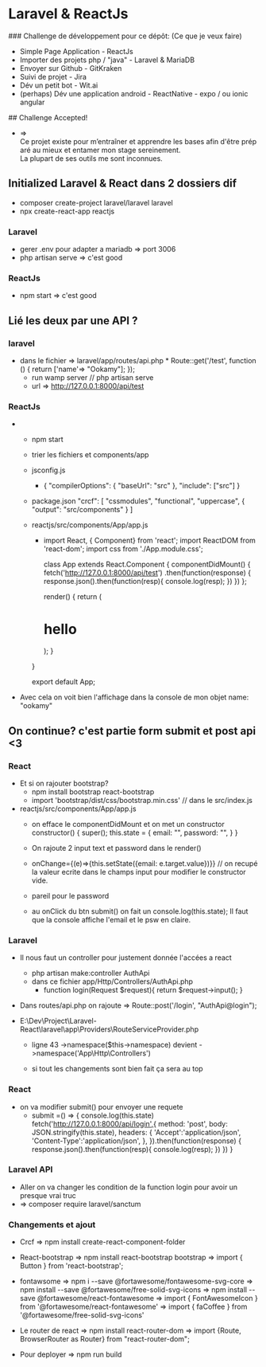 # Laravel & ReactJs

### Challenge de développement pour ce dépôt: (Ce que je veux faire)
-   Simple Page Application - ReactJs
-   Importer des projets php / "java" - Laravel & MariaDB
-   Envoyer sur Github - GitKraken
-   Suivi de projet - Jira
-   Dév un petit bot - Wit.ai
-   (perhaps) Dév une application android - ReactNative - expo / ou ionic angular

## Challenge Accepted!
* => Ce projet existe pour m’entraîner et apprendre les bases afin d'être préparé au mieux et entamer mon stage sereinement.
  La plupart de ses outils me sont inconnues.

## Initialized Laravel & React dans 2 dossiers dif

   * composer create-project laravel/laravel laravel
   * npx create-react-app reactjs

### Laravel

   * gerer .env pour adapter a mariadb => port 3006
   * php artisan serve => c'est good

### ReactJs

* npm start => c'est good

## Lié les deux par une API ?

### laravel

*   dans le fichier => laravel/app/routes/api.php
        * Route::get('/test', function () {
             return ['name'=> "Ookamy"];
        });
    * run wamp server // php artisan serve
    * url =>  http://127.0.0.1:8000/api/test

### ReactJs

*   * npm start
    * trier les fichiers et components/app
    * jsconfig.js
        * {
            "compilerOptions": {
            "baseUrl": "src"
            },
            "include": ["src"]
        }

    * package.json
        "crcf": [
            "cssmodules",
            "functional",
            "uppercase",
            {
            "output": "src/components"
            }
        ]

    * reactjs/src/components/App/app.js
        * import React, { Component} from 'react';
          import ReactDOM from 'react-dom';
          import css from './App.module.css';

          class App extends React.Component {
            componentDidMount()
                {
                    fetch('http://127.0.0.1:8000/api/test')
                    .then(function(response) {
                    response.json().then(function(resp){
                        console.log(resp);
                    })
                    })
                };

             render() {
                return (
                    <div className={css.container}>
                    <h1>hello</h1>
                    </div>
                );
                }

        }

        export default App;

 * Avec cela on voit bien l'affichage dans la console de mon objet name: "ookamy"

## On continue? c'est partie form submit et post api <3
     
### React

* Et si on rajouter bootstrap? 
    * npm install bootstrap react-bootstrap 
    * import 'bootstrap/dist/css/bootstrap.min.css' // dans le src/index.js
*  reactjs/src/components/App/app.js
    * on efface le componentDidMount et on met un constructor
        constructor() {
            super();
            this.state = {
            email: "",
            password: "",
            }
        }

    * On rajoute 2 input text et password  dans le render()
    * onChange={(e)=>{this.setState({email: e.target.value})}} // on recupé la valeur ecrite dans le champs input pour modifier le constructor vide.
    * pareil pour le password

    * au onClick du btn submit() on fait un console.log(this.state);
        Il faut que la console affiche  l'email et le psw en claire.


### Laravel
    
* Il nous faut un controller pour justement  donnée l'accées a react  
    * php artisan make:controller AuthApi
    * dans ce fichier app/Http/Controllers/AuthApi.php 
      *  function login(Request $request){
            return $request->input();
        }

* Dans routes/api.php on rajoute => Route::post('/login', "AuthApi@login");

* E:\Dev\Project\Laravel-React\laravel\app\Providers\RouteServiceProvider.php
    * ligne 43 ->namespace($this->namespace)  devient  ->namespace('App\Http\Controllers')

    * si tout les changements sont bien fait ça sera au top


### React

* on va modifier submit() pour envoyer une requete
     * submit =() => {
            console.log(this.state)
            fetch('http://127.0.0.1:8000/api/login',{
            method: 'post',
            body: JSON.stringify(this.state),
            headers: {
                'Accept':'application/json',
                'Content-Type':'application/json',
            },
            }).then(function(response) {
            response.json().then(function(resp){
                console.log(resp);
            })
            })
        }

### Laravel API
* Aller on va changer les condition de la function login pour avoir un presque vrai truc
*  => composer require laravel/sanctum

### Changements et ajout
* Crcf
            => npm install create-react-component-folder
* React-bootstrap
            => npm install react-bootstrap bootstrap
            => import { Button } from 'react-bootstrap';

* fontawsome
            => npm i --save @fortawesome/fontawesome-svg-core
            => npm install --save @fortawesome/free-solid-svg-icons
            => npm install --save @fortawesome/react-fontawesome
            => import { FontAwesomeIcon } from '@fortawesome/react-fontawesome'
            => import { faCoffee } from '@fortawesome/free-solid-svg-icons'

* Le router de react
            => npm install react-router-dom 
            => import {Route, BrowserRouter as Router} from "react-router-dom";

* Pour deployer => npm run build

